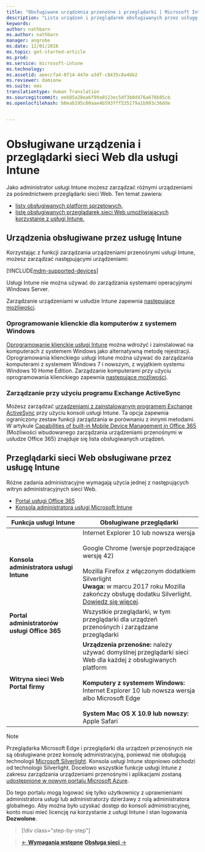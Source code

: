 ```yaml
---
title: "Obsługiwane urządzenia przenośne i przeglądarki | Microsoft Intune"
description: "Lista urządzeń i przeglądarek obsługiwanych przez usługę Intune"
keywords: 
author: nathbarn
ms.author: nathbarn
manager: angrobe
ms.date: 12/01/2016
ms.topic: get-started-article
ms.prod: 
ms.service: microsoft-intune
ms.technology: 
ms.assetid: aeeccfa4-0f14-447e-a3df-c8435c8a4bb2
ms.reviewer: damionw
ms.suite: ems
translationtype: Human Translation
ms.sourcegitcommit: eeb85a28ea6f99a0123ec5df3b0d476a678b85cb
ms.openlocfilehash: b0eab195c00aae4b593fff535179a1b993c36dde


---
```


# <a name="supported-devices-and-web-browsers-for-intune"></a>Obsługiwane urządzenia i przeglądarki sieci Web dla usługi Intune

Jako administrator usługi Intune możesz zarządzać różnymi urządzeniami za pośrednictwem przeglądarki sieci Web. Ten temat zawiera:

- [listy obsługiwanych platform sprzętowych,](#intune-supported-devices)
- [listę obsługiwanych przeglądarek sieci Web umożliwiających korzystanie z usługi Intune.](#intune-supported-web-browsers)

## <a name="intune-supported-devices"></a>Urządzenia obsługiwane przez usługę Intune

Korzystając z funkcji zarządzania urządzeniami przenośnymi usługi Intune, możesz zarządzać następującymi urządzeniami:

[!INCLUDE[mdm-supported-devices](../includes/mdm-supported-devices.md)]

Usługi Intune nie można używać do zarządzania systemami operacyjnymi Windows Server.

Zarządzanie urządzeniami w usłudze Intune zapewnia [następujące możliwości](mobile-device-management-capabilities-in-microsoft-intune.md).

### <a name="windows-pc-software-client"></a>Oprogramowanie klienckie dla komputerów z systemem Windows

[Oprogramowanie klienckie usługi Intune](/intune/deploy-use/manage-windows-pcs-with-microsoft-intune) można wdrożyć i zainstalować na komputerach z systemem Windows jako alternatywną metodę rejestracji. Oprogramowania klienckiego usługi Intune można używać do zarządzania komputerami z systemem Windows 7 i nowszym, z wyjątkiem systemu Windows 10 Home Edition. Zarządzanie komputerami przy użyciu oprogramowania klienckiego zapewnia [następujące możliwości](windows-pc-management-capabilities-in-microsoft-intune.md).

### <a name="exchange-activesync-management"></a>Zarządzanie przy użyciu programu Exchange ActiveSync

Możesz zarządzać [urządzeniami z zainstalowanym programem Exchange ActiveSync](/intune/deploy-use/mobile-device-management-with-exchange-activesync-and-microsoft-intune) przy użyciu konsoli usługi Intune. Ta opcja zapewnia ograniczony zestaw funkcji zarządzania w porównaniu z innymi metodami. W artykule [Capabilities of built-in Mobile Device Management in Office 365](https://support.office.com/article/Capabilities-of-built-in-Mobile-Device-Management-for-Office-365-a1da44e5-7475-4992-be91-9ccec25905b0) (Możliwości wbudowanego zarządzania urządzeniami przenośnymi w usłudze Office 365) znajduje się lista obsługiwanych urządzeń.

## <a name="intune-supported-web-browsers"></a>Przeglądarki sieci Web obsługiwane przez usługę Intune

Różne zadania administracyjne wymagają użycia jednej z następujących witryn administracyjnych sieci Web.

- [Portal usługi Office 365](http://go.microsoft.com/fwlink/p/?LinkId=698854)
- [Konsola administratora usługi Microsoft Intune](https://admin.manage.microsoft.com/)

|Funkcja usługi Intune |Obsługiwane przeglądarki|
|---------|---------|
|**Konsola administratora usługi Intune**     |  Internet Explorer 10 lub nowsza wersja<br /><br />Google Chrome (wersje poprzedzające wersję 42)<br /><br />Mozilla Firefox z włączonym dodatkiem Silverlight<br />**Uwaga:** w marcu 2017 roku Mozilla zakończy obsługę dodatku Silverlight. [Dowiedz się więcej](https://go.microsoft.com/fwlink/?linkid=836872). |
|**Portal administratorów usługi Office 365**     |Wszystkie przeglądarki, w tym przeglądarki dla urządzeń przenośnych i zarządzane przeglądarki  |
|**Witryna sieci Web Portal firmy**     |**Urządzenia przenośne:** należy używać domyślnej przeglądarki sieci Web dla każdej z obsługiwanych platform   <br /><br />**Komputery z systemem Windows:** Internet Explorer 10 lub nowsza wersja albo Microsoft Edge<br /><br />**System Mac OS X 10.9 lub nowszy:** Apple Safari    |

> [!Note]
> Przeglądarka Microsoft Edge i przeglądarki dla urządzeń przenośnych nie są obsługiwane przez konsolę administracyjną, ponieważ nie obsługują technologii [Microsoft Silverlight](https://msdn.microsoft.com/en-us/library/cc838158(v=vs.95).aspx). Konsola usługi Intune stopniowo odchodzi od technologii Silverlight. Docelowo wszystkie funkcje usługi Intune z zakresu zarządzania urządzeniami przenośnymi i aplikacjami zostaną [udostępnione w nowym portalu Microsoft Azure](https://blogs.technet.microsoft.com/enterprisemobility/2015/11/17/enhancing-managed-mobile-productivity/).


Do tego portalu mogą logować się tylko użytkownicy z uprawnieniami administratora usługi lub administratorzy dzierżawy z rolą administratora globalnego. Aby można było uzyskać dostęp do konsoli administracyjnej, konto musi mieć licencję na korzystanie z usługi Intune i stan logowania **Dozwolone**.
>[!div class="step-by-step"]

>[&larr; **Wymagania wstępne**](what-to-know-before-you-start-microsoft-intune.md)     [**Obsługa sieci** &rarr;](network-bandwidth-use.md)  



<!--HONumber=Dec16_HO2-->


